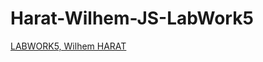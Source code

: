 # Harat-Wilhem-JS-LabWork5

[LABWORK5, Wilhem HARAT](https://raw.githack.com/ViveLesCrepess/Harat-Wilhem-JS-LabWork5/main/LabWork5-JS-Wilhem-Harat%20copie/index.html)
